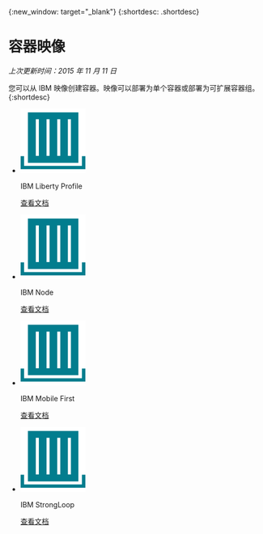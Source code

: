 {:new_window: target="_blank"}
{:shortdesc: .shortdesc}

# 容器映像
*上次更新时间：2015 年 11 月 11 日*

您可以从 IBM 映像创建容器。映像可以部署为单个容器或部署为可扩展容器组。{:shortdesc}

<ul class="runtimeIconList">
<li>
<p class="runtimeIcon"><img src="images/container-image_ibm.svg" alt="IBM 映像" /></p>
<p class="runtimeTitle">IBM Liberty Profile</p>
<p class="runtimeLink"><a format="html" href="../images/docker_image_ibmliberty/ibmliberty_starter.html" scope="peer">查看文档</a></p>
</li>
<li>
<p class="runtimeIcon"><img src="images/container-image_ibm.svg" alt="IBM 映像" /></p>
<p class="runtimeTitle">IBM Node</p>
<p class="runtimeLink"><a format="html" href="../images/docker_image_ibmnode/ibmnode_starter.html" scope="peer">查看文档</a></p>
</li>
<li>
<p class="runtimeIcon"><img src="images/container-image_ibm.svg" alt="IBM 映像" /></p>
<p class="runtimeTitle">IBM Mobile First</p>
<p class="runtimeLink"><a format="html" href="../images/mobilefirst/index.html" scope="peer">查看文档</a></p>
</li>
<li>
<p class="runtimeIcon"><img src="images/container-image_ibm.svg" alt="IBM 映像" /></p>
<p class="runtimeTitle">IBM StrongLoop</p>
<p class="runtimeLink"><a format="html" href="../images/ibmnode_strong_pm/ibmnode_strong-pm_starter.html" scope="peer">查看文档</a></p>
</li>
</ul>
